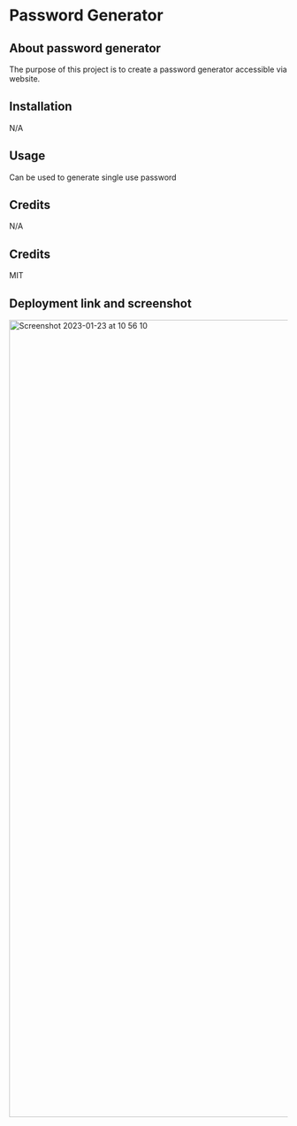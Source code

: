 # Password Generator


## About password generator 

The purpose of this project is to create a password generator accessible via website. 

## Installation 

N/A

## Usage 

Can be used to generate single use password 

## Credits 

N/A

## Credits


MIT

## Deployment link and screenshot

<img width="1440" alt="Screenshot 2023-01-23 at 10 56 10" src="https://user-images.githubusercontent.com/86410482/214023177-5f6c4e12-dcd5-4e15-b928-6972b23638b3.png">
